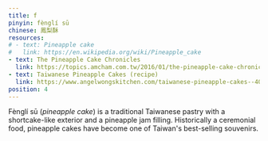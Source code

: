 ```yaml
---
title: f
pinyin: fènglí sū
chinese: 鳳梨酥
resources: 
# - text: Pineapple cake
#   link: https://en.wikipedia.org/wiki/Pineapple_cake
- text: The Pineapple Cake Chronicles
  link: https://topics.amcham.com.tw/2016/01/the-pineapple-cake-chronicles/
- text: Taiwanese Pineapple Cakes (recipe)
  link: https://www.angelwongskitchen.com/taiwanese-pineapple-cakes--401792679237221-fegravengliacute-s363.html
position: 4
---
```


Fènglí sū (*pineapple cake*) is a traditional Taiwanese pastry with a shortcake-like exterior and a pineapple jam filling. Historically a ceremonial food, pineapple cakes have become one of Taiwan's best-selling souvenirs.

